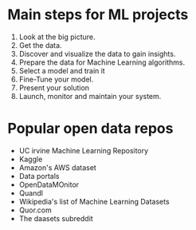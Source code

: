 # Main steps for ML projects

1. Look at the big picture. 
2. Get the data.
3. Discover and visualize the data to gain insights.
4. Prepare the data for Machine Learning algorithms.
5. Select a model and train it
6. Fine-Tune your model.
7. Present your solution
8. Launch, monitor and maintain your system. 


# Popular open data repos
- UC irvine Machine Learning Repository
- Kaggle
- Amazon's AWS dataset
- Data portals
- OpenDataMOnitor
- Quandl
- Wikipedia's list of Machine Learning Datasets
- Quor.com
- The daasets subreddit